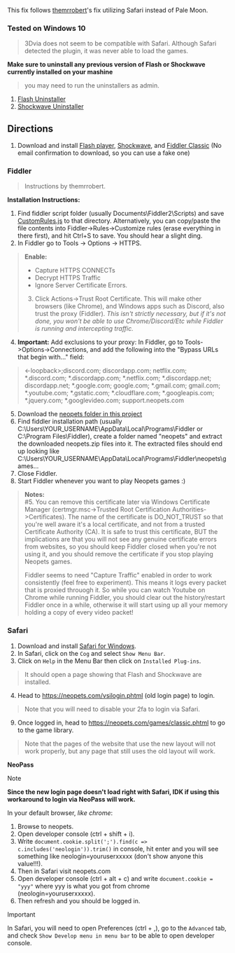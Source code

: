 This fix follows [themrrobert](https://github.com/themrrobert/neopets-flash-fix-windows-10)'s fix utilizing Safari instead of Pale Moon.  

### Tested on Windows 10
> 3Dvia does not seem to be compatible with Safari. Although Safari detected the plugin, it was never able to load the games.

**Make sure to uninstall any previous version of Flash or Shockwave currently installed on your mashine**
> you may need to run the uninstallers as admin.
1. [Flash Uninstaller](https://fpdownload.macromedia.com/get/flashplayer/current/support/uninstall_flash_player.exe)
2. [Shockwave Uninstaller](http://fpdownload.macromedia.com/get/shockwave/uninstall/win/sw_uninstaller.exe)

## Directions
1. Download and install  [Flash player](https://github.com/SpudMonkey7k/neopets-safari/raw/refs/heads/main/installers/install_flash_player.exe),  [Shockwave](https://github.com/SpudMonkey7k/neopets-safari/raw/refs/heads/main/installers/Shockwave_11_Installer_Full.msi), and [Fiddler Classic](https://www.telerik.com/download/fiddler) (No email confirmation to download, so you can use a fake one)

### Fiddler
> Instructions by themrrobert.

**Installation Instructions:**

1. Find fiddler script folder (usually Documents\Fiddler2\Scripts) and save [CustomRules.js](https://github.com/themrrobert/neopets-flash-fix-windows-10/blob/main/fiddler/CustomRules.js) to that directory. Alternatively, you can copy/paste the file contents into Fiddler->Rules->Customize rules (erase everything in there first), and hit Ctrl+S to save. You should hear a slight ding.
2. In Fiddler go to Tools -> Options -> HTTPS.
> **Enable:**
> - Capture HTTPS CONNECTs
> - Decrypt HTTPS Traffic
> - Ignore Server Certificate Errors.
> 3. Click Actions->Trust Root Certificate. This will make other browsers (like Chrome), and Windows apps such as Discord, also trust the proxy (Fiddler). *This isn't strictly necessary, but if it's not done, you won't be able to use Chrome/Discord/Etc while Fiddler is running and intercepting traffic.*
4. **Important:** Add exclusions to your proxy: In Fiddler, go to Tools->Options->Connections, and add the following into the "Bypass URLs that begin with..." field:
> <-loopback>;discord.com; discordapp.com; netflix.com; *.discord.com; *.discordapp.com; *.netflix.com; *.discordapp.net; discordapp.net; *.google.com; google.com; *.gmail.com; gmail.com; *.youtube.com; *.gstatic.com; *.cloudflare.com; *.googleapis.com; *.jquery.com; *.googlevideo.com; support.neopets.com
5. Download the [neopets folder in this project](https://download-directory.github.io/?url=https://github.com/themrrobert/neopets-flash-fix-windows-10/tree/main/neopets)
6. Find fiddler installation path (usually C:\Users\YOUR_USERNAME\AppData\Local\Programs\Fiddler or C:\Program Files\Fiddler), create a folder named "neopets" and extract the downloaded neopets.zip files into it. The extracted files should end up looking like C:\Users\YOUR_USERNAME\AppData\Local\Programs\Fiddler\neopets\games\...
7. Close Fiddler.
8. Start Fiddler whenever you want to play Neopets games :)

> **Notes:**  
> #5. You can remove this certificate later via Windows Certificate Manager (certmgr.msc->Trusted Root Certification Authorities->Certificates). The name of the certificate is DO_NOT_TRUST so that you're well aware it's a local certificate, and not from a trusted Certificate Authority (CA). It is safe to trust this certificate, BUT the implications are that you will not see any genuine certificate errors from websites, so you should keep Fiddler closed when you're not using it, and you should remove the certificate if you stop playing Neopets games.
>
> Fiddler seems to need "Capture Traffic" enabled in order to work consistently (feel free to experiment). This means it logs every packet that is proxied throuogh it. So while you can watch Youtube on Chrome while running Fiddler, you should clear out the history/restart Fiddler once in a while, otherwise it will start using up all your memory holding a copy of every video packet!

### Safari 

1. Download and install [Safari for Windows](https://download.cnet.com/download/apple-safari/3000-2356_4-10697481.html). 
2. In Safari, click on the `Cog` and select `Show Menu Bar`. 
3. Click on `Help` in the Menu Bar then click on `Installed Plug-ins`.
> It should open a page showing that Flash and Shockwave are installed.
4. Head to https://neopets.com/vsilogin.phtml (old login page) to login. 
> Note that you will need to disable your 2fa to login via Safari. 
9. Once logged in, head to https://neopets.com/games/classic.phtml to go to the game library. 
> Note that the pages of the website that use the new layout will not work properly, but any page that still uses the old layout will work.

**NeoPass**

> [!NOTE]
> **Since the new login page doesn't load right with Safari, IDK if using this workaround to login via NeoPass will work.**

In your default browser, *like chrome*:
1. Browse to neopets.
2. Open developer console (ctrl + shift + i).
3. Write `document.cookie.split(';').find(c => c.includes('neologin')).trim()` in console, hit enter and you will see something like neologin=youruserxxxxx (don't show anyone this value!!!). 
4. Then in Safari visit neopets.com
5. Open developer console (ctrl + alt + c) and write `document.cookie = "yyy"` where yyy is what you got from chrome (neologin=youruserxxxxx). 
6. Then refresh and you should be logged in.
> [!IMPORTANT]
> In Safari, you will need to open Preferences (ctrl + ,), go to the `Advanced` tab, and check `Show Develop menu in menu bar` to be able to open developer console.
